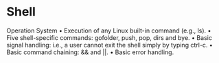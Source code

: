 # Shell
Operation System 
• Execution of any Linux built-in command (e.g., ls). 
• Five shell-specific commands: gofolder, push, pop, dirs and bye. 
• Basic signal handling: i.e., a user cannot exit the shell simply by typing ctrl-c. 
• Basic command chaining: && and ||. 
• Basic error handling.
